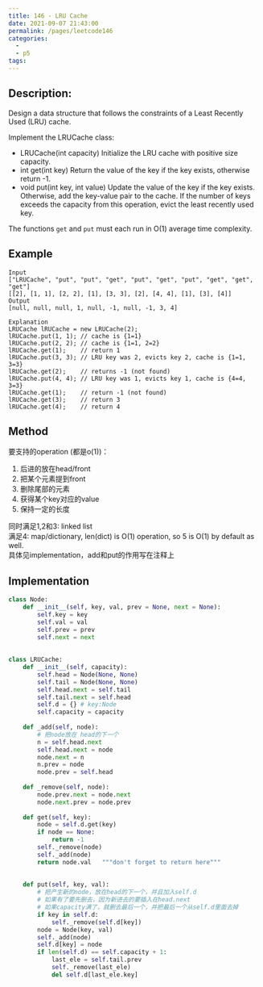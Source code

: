 ```yaml
---
title: 146 - LRU Cache
date: 2021-09-07 21:43:00
permalink: /pages/leetcode146
categories:
  - 
  - p5
tags:
---
```

## Description:
Design a data structure that follows the constraints of a Least Recently Used (LRU) cache.

Implement the LRUCache class:

- LRUCache(int capacity) Initialize the LRU cache with positive size capacity.
- int get(int key) Return the value of the key if the key exists, otherwise return -1.
- void put(int key, int value) Update the value of the key if the key exists. Otherwise, add the key-value pair to the cache. If the number of keys exceeds the capacity from this operation, evict the least recently used key.

The functions `get` and `put` must each run in O(1) average time complexity.
## Example
```
Input
["LRUCache", "put", "put", "get", "put", "get", "put", "get", "get", "get"]
[[2], [1, 1], [2, 2], [1], [3, 3], [2], [4, 4], [1], [3], [4]]
Output
[null, null, null, 1, null, -1, null, -1, 3, 4]

Explanation
LRUCache lRUCache = new LRUCache(2);
lRUCache.put(1, 1); // cache is {1=1}
lRUCache.put(2, 2); // cache is {1=1, 2=2}
lRUCache.get(1);    // return 1
lRUCache.put(3, 3); // LRU key was 2, evicts key 2, cache is {1=1, 3=3}
lRUCache.get(2);    // returns -1 (not found)
lRUCache.put(4, 4); // LRU key was 1, evicts key 1, cache is {4=4, 3=3}
lRUCache.get(1);    // return -1 (not found)
lRUCache.get(3);    // return 3
lRUCache.get(4);    // return 4
```

## Method
要支持的operation (都是o(1))：
1. 后进的放在head/front
2. 把某个元素提到front
3. 删除尾部的元素
4. 获得某个key对应的value
5. 保持一定的长度

同时满足1,2和3: linked list  
满足4: map/dictionary, len(dict) is O(1) operation, so 5 is O(1) by default as well.  
具体见implementation，add和put的作用写在注释上

## Implementation
```python
class Node:
    def __init__(self, key, val, prev = None, next = None):
        self.key = key
        self.val = val
        self.prev = prev
        self.next = next
    
    
class LRUCache:
    def __init__(self, capacity):
        self.head = Node(None, None)
        self.tail = Node(None, None)
        self.head.next = self.tail
        self.tail.next = self.head
        self.d = {} # key:Node
        self.capacity = capacity
        
    def _add(self, node):
        # 把node放在 head的下一个
        n = self.head.next
        self.head.next = node
        node.next = n
        n.prev = node
        node.prev = self.head
        
    def _remove(self, node):
        node.prev.next = node.next
        node.next.prev = node.prev
        
    def get(self, key):
        node = self.d.get(key)
        if node == None:
            return -1
        self._remove(node)    
        self._add(node)
        return node.val   """don't forget to return here"""
        
        
    def put(self, key, val):
        # 把产生新的node，放在head的下一个，并且加入self.d
        # 如果有了要先删去，因为新进去的要插入在head.next
        # 如果capacity满了，就删去最后一个，并把最后一个从self.d里面去掉
        if key in self.d:
            self._remove(self.d[key])
        node = Node(key, val)
        self._add(node)
        self.d[key] = node
        if len(self.d) == self.capacity + 1:
            last_ele = self.tail.prev
            self._remove(last_ele)
            del self.d[last_ele.key]
                
```